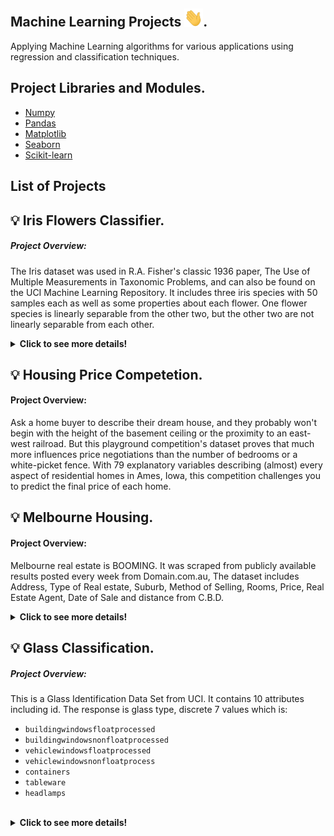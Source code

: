 ## Machine Learning Projects <img src="https://raw.githubusercontent.com/ABSphreak/ABSphreak/master/gifs/Hi.gif" width="30px">.

Applying Machine Learning algorithms for various applications using regression and classification techniques.

## Project Libraries and Modules.

* [Numpy](https://numpy.org/doc/stable/index.html)
* [Pandas](https://pandas.pydata.org/)
* [Matplotlib](https://matplotlib.org/)
* [Seaborn](https://seaborn.pydata.org/)
* [Scikit-learn](https://scikit-learn.org/stable/)

## List of Projects

## 💡 Iris Flowers Classifier.


##### Project Overview:

The Iris dataset was used in R.A. Fisher's classic 1936 paper, The Use of Multiple Measurements in Taxonomic Problems, and can also be found on the UCI Machine Learning Repository.
It includes three iris species with 50 samples each as well as some properties about each flower. One flower species is linearly separable from the other two, but the other two are not linearly separable from each other.
<br/>
<details>
 <summary> <b> Click to see more details! </b> </summary>
 <br/>

The columns in this dataset are:
<br/>
* ` Id`
* ` SepalLengthCm`
* ` SepalWidthCm`
* ` PetalLengthCm`
* ` PetalWidthCm`
* ` Species`
</details>

## 💡 Housing Price Competetion.

#### Project Overview:

Ask a home buyer to describe their dream house, and they probably won't begin with the height of the basement ceiling or the proximity to an east-west railroad. But this playground competition's dataset proves that much more influences price negotiations than the number of bedrooms or a white-picket fence.
With 79 explanatory variables describing (almost) every aspect of residential homes in Ames, Iowa, this competition challenges you to predict the final price of each home.

## 💡 Melbourne Housing.

#### Project Overview:

Melbourne real estate is BOOMING.
It was scraped from publicly available results posted every week from Domain.com.au, The dataset includes Address, Type of Real estate, Suburb, Method of Selling, Rooms, Price, Real Estate Agent, Date of Sale and distance from C.B.D.
<br/>
<details>
 <summary> <b> Click to see more details! </b> </summary>
 <br/>
 
 Notes on Specific Variables:
 <br/>
* `Rooms: Number of rooms`
* `Price: Price in dollars`
* `Method: S - property sold; SP - property sold prior; PI - property passed in; PN - sold prior not disclosed; SN - sold not disclosed; NB - no bid; VB - vendor bid; W - withdrawn prior to auction; SA - sold after auction; SS - sold after auction price not disclosed. N/A - price or highest bid not available.`
* `Type: br - bedroom(s); h - house,cottage,villa, semi,terrace; u - unit, duplex; t - townhouse; dev site - development site; o res - other residential.`
* `SellerG: Real Estate Agent`
* `Date: Date sold`
* `Distance: Distance from CBD`
* `Regionname: General Region (West, North West, North, North east …etc)`
* `Propertycount: Number of properties that exist in the suburb.`
* `Bedroom2 : Scraped # of Bedrooms (from different source)`
* `Bathroom: Number of Bathrooms`
* `Car: Number of carspots`
* `Landsize: Land Size`
* `BuildingArea: Building Size`
* `CouncilArea: Governing council for the area`
</details>

## 💡 Glass Classification.


##### Project Overview:

This is a Glass Identification Data Set from UCI. It contains 10 attributes including id. The response is glass type, discrete 7 values which is:

* `buildingwindowsfloatprocessed`
* `buildingwindowsnonfloatprocessed`
* `vehiclewindowsfloatprocessed`
* `vehiclewindowsnonfloatprocess`
* `containers`
* `tableware`
* `headlamps`
<br/>
<details>
 <summary> <b> Click to see more details! </b> </summary>
 <br/>

Attribute Information:
<br/>
* `RI: refractive index`
* `Na: Sodium (unit measurement: weight percent in corresponding oxide, as are attributes 4-10)`
* `Mg: Magnesium`
* `Al: Aluminum`
* `Si: Silicon`
* `K: Potassium`
* `Ca: Calcium`
* `Ba: Barium`
* `Fe: Iron`
* `Type of glass: (class attribute)`
</details>
